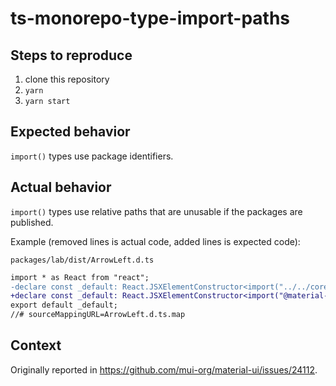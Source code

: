 # ts-monorepo-type-import-paths

## Steps to reproduce

1. clone this repository
1. `yarn`
1. `yarn start`

## Expected behavior

`import()` types use package identifiers.

## Actual behavior

`import()` types use relative paths that are unusable if the packages are published.

Example (removed lines is actual code, added lines is expected code):

`packages/lab/dist/ArrowLeft.d.ts`

```diff
import * as React from "react";
-declare const _default: React.JSXElementConstructor<import("../../core/src/SvgIcon").SvgIconProps>;
+declare const _default: React.JSXElementConstructor<import("@material-ui/core/SvgIcon").SvgIconProps>;
export default _default;
//# sourceMappingURL=ArrowLeft.d.ts.map
```

## Context

Originally reported in https://github.com/mui-org/material-ui/issues/24112.
